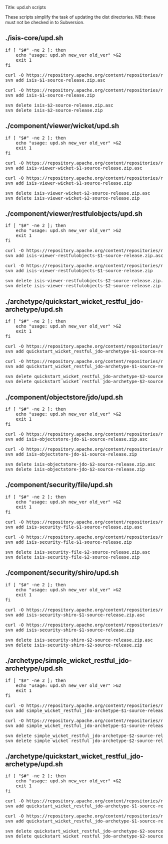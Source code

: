 Title: upd.sh scripts

These scripts simplify the task of updating the dist directories.  NB: these must not be checked in to Subversion.

## ./isis-core/upd.sh

<pre>
if [ "$#" -ne 2 ]; then
    echo "usage: upd.sh new_ver old_ver" >&2
    exit 1
fi

curl -O https://repository.apache.org/content/repositories/releases/org/apache/isis/core/isis/$1/isis-$1-source-release.zip.asc
svn add isis-$1-source-release.zip.asc

curl -O https://repository.apache.org/content/repositories/releases/org/apache/isis/core/isis/$1/isis-$1-source-release.zip
svn add isis-$1-source-release.zip

svn delete isis-$2-source-release.zip.asc
svn delete isis-$2-source-release.zip
</pre>


## ./component/viewer/wicket/upd.sh

<pre>
if [ "$#" -ne 2 ]; then
    echo "usage: upd.sh new_ver old_ver" >&2
    exit 1
fi

curl -O https://repository.apache.org/content/repositories/releases/org/apache/isis/viewer/isis-viewer-wicket/$1/isis-viewer-wicket-$1-source-release.zip.asc
svn add isis-viewer-wicket-$1-source-release.zip.asc

curl -O https://repository.apache.org/content/repositories/releases/org/apache/isis/viewer/isis-viewer-wicket/$1/isis-viewer-wicket-$1-source-release.zip
svn add isis-viewer-wicket-$1-source-release.zip

svn delete isis-viewer-wicket-$2-source-release.zip.asc
svn delete isis-viewer-wicket-$2-source-release.zip
</pre>



## ./component/viewer/restfulobjects/upd.sh

<pre>
if [ "$#" -ne 2 ]; then
    echo "usage: upd.sh new_ver old_ver" >&2
    exit 1
fi

curl -O https://repository.apache.org/content/repositories/releases/org/apache/isis/viewer/isis-viewer-restfulobjects/$1/isis-viewer-restfulobjects-$1-source-release.zip.asc
svn add isis-viewer-restfulobjects-$1-source-release.zip.asc

curl -O https://repository.apache.org/content/repositories/releases/org/apache/isis/viewer/isis-viewer-restfulobjects/$1/isis-viewer-restfulobjects-$1-source-release.zip
svn add isis-viewer-restfulobjects-$1-source-release.zip

svn delete isis-viewer-restfulobjects-$2-source-release.zip.asc
svn delete isis-viewer-restfulobjects-$2-source-release.zip
</pre>



## ./archetype/quickstart\_wicket\_restful_jdo-archetype/upd.sh

<pre>
if [ "$#" -ne 2 ]; then
    echo "usage: upd.sh new_ver old_ver" >&2
    exit 1
fi

curl -O https://repository.apache.org/content/repositories/releases/org/apache/isis/archetype/quickstart_wicket_restful_jdo-archetype/$1/quickstart_wicket_restful_jdo-archetype-$1-source-release.zip.asc
svn add quickstart_wicket_restful_jdo-archetype-$1-source-release.zip.asc

curl -O https://repository.apache.org/content/repositories/releases/org/apache/isis/archetype/quickstart_wicket_restful_jdo-archetype/$1/quickstart_wicket_restful_jdo-archetype-$1-source-release.zip
svn add quickstart_wicket_restful_jdo-archetype-$1-source-release.zip

svn delete quickstart_wicket_restful_jdo-archetype-$2-source-release.zip.asc
svn delete quickstart_wicket_restful_jdo-archetype-$2-source-release.zip
</pre>


## ./component/objectstore/jdo/upd.sh

<pre>
if [ "$#" -ne 2 ]; then
    echo "usage: upd.sh new_ver old_ver" >&2
    exit 1
fi

curl -O https://repository.apache.org/content/repositories/releases/org/apache/isis/objectstore/isis-objectstore-jdo/$1/isis-objectstore-jdo-$1-source-release.zip.asc
svn add isis-objectstore-jdo-$1-source-release.zip.asc

curl -O https://repository.apache.org/content/repositories/releases/org/apache/isis/objectstore/isis-objectstore-jdo/$1/isis-objectstore-jdo-$1-source-release.zip
svn add isis-objectstore-jdo-$1-source-release.zip

svn delete isis-objectstore-jdo-$2-source-release.zip.asc
svn delete isis-objectstore-jdo-$2-source-release.zip
</pre>


## ./component/security/file/upd.sh

<pre>
if [ "$#" -ne 2 ]; then
    echo "usage: upd.sh new_ver old_ver" >&2
    exit 1
fi

curl -O https://repository.apache.org/content/repositories/releases/org/apache/isis/security/isis-security-file/$1/isis-security-file-$1-source-release.zip.asc
svn add isis-security-file-$1-source-release.zip.asc

curl -O https://repository.apache.org/content/repositories/releases/org/apache/isis/security/isis-security-file/$1/isis-security-file-$1-source-release.zip
svn add isis-security-file-$1-source-release.zip

svn delete isis-security-file-$2-source-release.zip.asc
svn delete isis-security-file-$2-source-release.zip
</pre>


## ./component/security/shiro/upd.sh

<pre>
if [ "$#" -ne 2 ]; then
    echo "usage: upd.sh new_ver old_ver" >&2
    exit 1
fi

curl -O https://repository.apache.org/content/repositories/releases/org/apache/isis/security/isis-security-shiro/$1/isis-security-shiro-$1-source-release.zip.asc
svn add isis-security-shiro-$1-source-release.zip.asc

curl -O https://repository.apache.org/content/repositories/releases/org/apache/isis/security/isis-security-shiro/$1/isis-security-shiro-$1-source-release.zip
svn add isis-security-shiro-$1-source-release.zip

svn delete isis-security-shiro-$2-source-release.zip.asc
svn delete isis-security-shiro-$2-source-release.zip
</pre>


## ./archetype/simple\_wicket\_restful_jdo-archetype/upd.sh

<pre>
if [ "$#" -ne 2 ]; then
    echo "usage: upd.sh new_ver old_ver" >&2
    exit 1
fi

curl -O https://repository.apache.org/content/repositories/releases/org/apache/isis/archetype/simple_wicket_restful_jdo-archetype/$1/simple_wicket_restful_jdo-archetype-$1-source-release.zip.asc
svn add simple_wicket_restful_jdo-archetype-$1-source-release.zip.asc

curl -O https://repository.apache.org/content/repositories/releases/org/apache/isis/archetype/simple_wicket_restful_jdo-archetype/$1/simple_wicket_restful_jdo-archetype-$1-source-release.zip
svn add simple_wicket_restful_jdo-archetype-$1-source-release.zip

svn delete simple_wicket_restful_jdo-archetype-$2-source-release.zip.asc
svn delete simple_wicket_restful_jdo-archetype-$2-source-release.zip
</pre>



## ./archetype/quickstart_wicket_restful_jdo-archetype/upd.sh

<pre>
if [ "$#" -ne 2 ]; then
    echo "usage: upd.sh new_ver old_ver" >&2
    exit 1
fi

curl -O https://repository.apache.org/content/repositories/releases/org/apache/isis/archetype/quickstart_wicket_restful_jdo-archetype/$1/quickstart_wicket_restful_jdo-archetype-$1-source-release.zip.asc
svn add quickstart_wicket_restful_jdo-archetype-$1-source-release.zip.asc

curl -O https://repository.apache.org/content/repositories/releases/org/apache/isis/archetype/quickstart_wicket_restful_jdo-archetype/$1/quickstart_wicket_restful_jdo-archetype-$1-source-release.zip
svn add quickstart_wicket_restful_jdo-archetype-$1-source-release.zip

svn delete quickstart_wicket_restful_jdo-archetype-$2-source-release.zip.asc
svn delete quickstart_wicket_restful_jdo-archetype-$2-source-release.zip
</pre>


